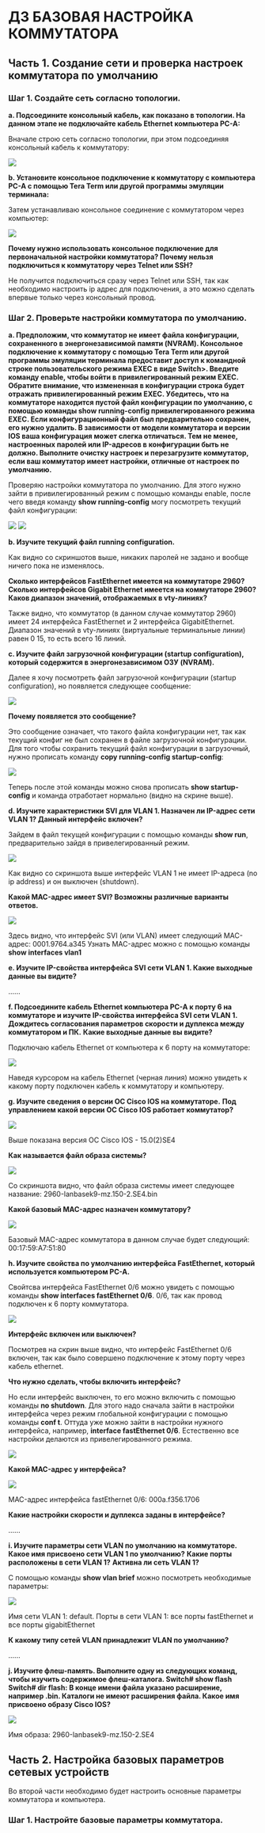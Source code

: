 # ДЗ БАЗОВАЯ НАСТРОЙКА КОММУТАТОРА

## Часть 1. Создание сети и проверка настроек коммутатора по умолчанию

### Шаг 1. Создайте сеть согласно топологии.

**a. Подсоедините консольный кабель, как показано в топологии. На данном этапе не подключайте кабель Ethernet компьютера PC-A:**

Вначале строю сеть согласно топологии, при этом подсоединяя консольный кабель к коммутатору:

![](https://github.com/Art1shock/images/blob/main/Screenshot_1.png)

**b. Установите консольное подключение к коммутатору с компьютера PC-A с помощью Tera Term или другой программы эмуляции терминала:**

Затем устанавливаю консольное соединение с коммутатором через компьютер:

![](https://github.com/Art1shock/images/blob/main/Screenshot_2.png)

**Почему нужно использовать консольное подключение для первоначальной настройки коммутатора? Почему нельзя подключиться к коммутатору через Telnet или SSH?**

Не получится подключиться сразу через Telnet или SSH, так как необходимо настроить ip адрес для подключения, а это
можно сделать впервые только через консольный провод.

### Шаг 2. Проверьте настройки коммутатора по умолчанию.

**a. Предположим, что коммутатор не имеет файла конфигурации, сохраненного в энергонезависимой памяти (NVRAM). Консольное подключение к коммутатору с помощью Tera Term или другой программы эмуляции терминала предоставит доступ к командной строке пользовательского режима EXEC в виде Switch>. Введите команду enable, чтобы войти в привилегированный режим EXEC. Обратите внимание, что измененная в конфигурации строка будет отражать привилегированный режим EXEC. Убедитесь, что на коммутаторе находится пустой файл конфигурации по умолчанию, с помощью команды show running-config привилегированного режима EXEC. Если конфигурационный файл был предварительно сохранен, его нужно удалить. В зависимости от модели коммутатора и версии IOS ваша конфигурация может слегка отличаться. Тем не менее, настроенных паролей или IP-адресов в конфигурации быть не должно. Выполните очистку настроек и перезагрузите коммутатор, если ваш коммутатор имеет настройки, отличные от настроек по умолчанию.**


Проверяю настройки коммутатора по умолчанию. Для этого нужно зайти в привилегированный режим с помощью команды enable, после чего
введя команду **show running-config** могу посмотреть текущий файл конфигурации:

![](https://github.com/Art1shock/images/blob/main/Screenshot_3.png)
![](https://github.com/Art1shock/images/blob/main/Screenshot_4.png)

**b. Изучите текущий файл running configuration.**

Как видно со скриншотов выше, никаких паролей не задано и вообще ничего пока не изменялось. 

**Сколько интерфейсов FastEthernet имеется на коммутаторе 2960? Сколько интерфейсов Gigabit Ethernet имеется на коммутаторе 2960? Каков диапазон значений, отображаемых в vty-линиях?**

Также видно, что коммутатор (в данном случае коммутатор 2960)
имеет 24 интерфейса FastEthernet и 2 интерфейса GigabitEthernet. Диапазон значений в vty-линиях (виртуальные терминальные линии) равен 0 15, то есть всего 16 линий.

**c. Изучите файл загрузочной конфигурации (startup configuration), который содержится в энергонезависимом ОЗУ (NVRAM).**

Далее я хочу посмотреть файл загрузочной конфигурации (startup configuration), но появляется следующее сообщение:

![](https://github.com/Art1shock/images/blob/main/Screenshot_5.png)

**Почему появляется это сообщение?**

Это сообщение означает, что такого файла конфигурации нет, так как текущий конфиг не был сохранен в файле загрузочной конфигурации. Для того чтобы сохранить текущий файл конфигурации в загрузочный, нужно прописать команду **copy running-config startup-config**:

![](https://github.com/Art1shock/images/blob/main/Screenshot_6.png)

Теперь после этой команды можно снова прописать **show startup-config** и команда отработает нормально (видно на скрине выше).

**d. Изучите характеристики SVI для VLAN 1.
Назначен ли IP-адрес сети VLAN 1? Данный интерфейс включен?**

Зайдем в файл текущей конфигурации с помощью команды **show run**, предварительно зайдя в привелегированный режим.

![](https://github.com/Art1shock/images/blob/main/Screenshot_7.png)

Как видно со скриншота выше интерфейс VLAN 1 не имеет IP-адреса (no ip address) и он выключен (shutdown).

**Какой MAC-адрес имеет SVI? Возможны различные варианты ответов.**

![](https://github.com/Art1shock/images/blob/main/Screenshot_9.png)

Здесь видно, что интерфейс SVI (или VLAN) имеет следующий MAC-адрес: 0001.9764.a345 Узнать MAC-адрес можно с помощью команды **show interfaces vlan1**

**e. Изучите IP-свойства интерфейса SVI сети VLAN 1.
Какие выходные данные вы видите?**

......

**f. Подсоедините кабель Ethernet компьютера PC-A к порту 6 на коммутаторе и изучите IP-свойства интерфейса SVI сети VLAN 1. Дождитесь согласования параметров скорости и дуплекса между коммутатором и ПК.**
**Какие выходные данные вы видите?**

Подключаю кабель Ethernet от компьютера к 6 порту на коммутаторе:

![](https://github.com/Art1shock/images/blob/main/Screenshot_10.png)

Наведя курсором на кабель Ethernet (черная линия) можно увидеть к какому порту подключен кабель к коммутатору и компьютеру.

**g. Изучите сведения о версии ОС Cisco IOS на коммутаторе.**
**Под управлением какой версии ОС Cisco IOS работает коммутатор?**

![](https://github.com/Art1shock/images/blob/main/Screenshot_11.png)

Выше показана версия ОС Cisco IOS - 15.0(2)SE4

**Как называется файл образа системы?**

![](https://github.com/Art1shock/images/blob/main/Screenshot_13.png)

Со скриншота видно, что файл образа системы имеет следующее название: 2960-lanbasek9-mz.150-2.SE4.bin

**Какой базовый MAC-адрес назначен коммутатору?**

![](https://github.com/Art1shock/images/blob/main/Screenshot_12.png)

Базовый MAC-адрес коммутатора в данном случае будет следующий: 00:17:59:A7:51:80

**h. Изучите свойства по умолчанию интерфейса FastEthernet, который используется компьютером PC-A.**

Свойтсва интерфейса FastEthernet 0/6 можно увидеть c помощью команды **show interfaces fastEthernet 0/6**. 0/6, так как провод подключен к 6 порту коммутатора. 

![](https://github.com/Art1shock/images/blob/main/Screenshot_14.png)

**Интерфейс включен или выключен?**

Посмотрев на скрин выше видно, что интерфейс FastEthernet 0/6 включен, так как было совершено подключение к этому порту через кабель ethernet.

**Что нужно сделать, чтобы включить интерфейс?**

Но если интерфейс выключен, то его можно включить с помощью команды **no shutdown**. Для этого надо сначала зайти в настройки интерфейса через режим глобальной конфигурации с помощью команды **conf t**. Оттуда уже можно зайти в настройки нужного интерфейса, например, **interface fastEthernet 0/6**. Естественно все настройки делаются из привелегированного режима.

![](https://github.com/Art1shock/images/blob/main/Screenshot_15.png)

**Какой MAC-адрес у интерфейса?**

![](https://github.com/Art1shock/images/blob/main/Screenshot_16.png)

MAC-адрес интерфейса fastEthernet 0/6: 000a.f356.1706

**Какие настройки скорости и дуплекса заданы в интерфейсе?**

......

**i. Изучите параметры сети VLAN по умолчанию на коммутаторе.**
**Какое имя присвоено сети VLAN 1 по умолчанию?**
**Какие порты расположены в сети VLAN 1?**
**Активна ли сеть VLAN 1?**

С помощью команды **show vlan brief** можно посмотреть необходимые параметры:

![](https://github.com/Art1shock/images/blob/main/Screenshot_17.png)

Имя сети VLAN 1: default. Порты в сети VLAN 1: все порты fastEthernet и все порты gigabitEthernet

**К какому типу сетей VLAN принадлежит VLAN по умолчанию?**

......

**j. Изучите флеш-память.
Выполните одну из следующих команд, чтобы изучить содержимое флеш-каталога.
Switch# show flash 
Switch# dir flash: 
В конце имени файла указано расширение, например .bin. Каталоги не имеют расширения файла.
Какое имя присвоено образу Cisco IOS?**

![](https://github.com/Art1shock/images/blob/main/Screenshot_18.png)

Имя образа: 2960-lanbasek9-mz.150-2.SE4

## Часть 2. Настройка базовых параметров сетевых устройств

Во второй части необходимо будет настроить основные параметры коммутатора и компьютера.

### Шаг 1. Настройте базовые параметры коммутатора.
